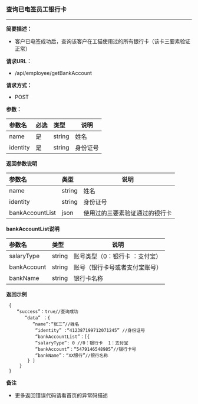 ### 查询已电签员工银行卡

---

**简要描述：**

* 客户已电签成功后，查询该客户在工猫使用过的所有银行卡（该卡三要素验证正常）

**请求URL：**

* /api/employee/getBankAccount

**请求方式：**

* POST 

**参数：**

| 参数名 | 必选 | 类型 | 说明 |
| :--- | :--- | :--- | --- |
| name | 是 | string | 姓名 |
| identity | 是 | string | 身份证号 |

**返回参数说明**

| 参数名 | 类型 | 说明 |
| :--- | :--- | --- |
| name | string | 姓名 |
| identity | string | 身份证号 |
| bankAccountList| json| 使用过的三要素验证通过的银行卡 |

**bankAccountList说明**

| 参数名 | 类型 | 说明 |
| :--- | :--- | --- |
| salaryType| string | 账号类型（0：银行卡 ：支付宝） |
| bankAccount| string | 账号（银行卡号或者支付宝账号） |
| bankName | string | 银行卡名称|

**返回示例**

```
 {
    “success”：true//查询成功
       “data” ：{
          “name”:“张三”//姓名
           “identity” :“412387199712071245” //身份证号
           “bankAccountList”：[{
 		   “salaryType”: 0 //0：银行卡  1：支付宝
  		   “bankAccount”：“5479146548985”//银行卡号
  		   “bankName”：“XX银行”//银行名称
	    } ]    
	 }
 } 

```

**备注**

* 更多返回错误代码请看首页的异常码描述



